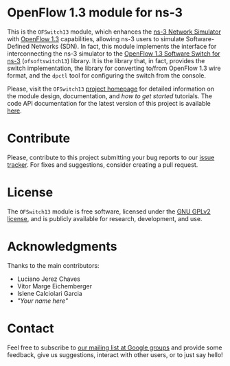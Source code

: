 # OpenFlow 1.3 module for ns-3 #
This is the `OFSwitch13` module, which enhances the [ns-3 Network Simulator][ns-3] with [OpenFlow 1.3][ofp13] capabilities, allowing ns-3 users to simulate Software-Defined Networks (SDN). 
In fact, this module implements the interface for interconnecting the ns-3 simulator to the [OpenFlow 1.3 Software Switch for ns-3][ofs13] (`ofsoftswitch13`) library. It is the library that, in fact, provides the switch implementation, the library for converting to/from OpenFlow 1.3 wire format, and the `dpctl` tool for configuring the switch from the console.

Please, visit the `OFSwitch13` [project homepage][project] for detailed information on the module design, documentation, and *how to get started* tutorials. The code API documentation for the latest version of this project is available [here][apidoc].

# Contribute #
Please, contribute to this project submitting your bug reports to our [issue tracker][issues]. For fixes and suggestions, consider creating a pull request.

# License #
The `OFSwitch13` module is free software, licensed under the [GNU GPLv2 license][gpl], and is publicly available for research, development, and use.

# Acknowledgments #
Thanks to the main contributors:

* Luciano Jerez Chaves
* Vítor Marge Eichemberger
* Islene Calciolari Garcia
* *"Your name here"*

# Contact #
Feel free to subscribe to [our mailing list at Google groups][group] and provide some feedback, give us suggestions, interact with other users, or to just say hello!

[ns-3]: https://www.nsnam.org
[ofp13]: https://www.opennetworking.org/sdn-resources/technical-library
[ofs13]: https://github.com/ljerezchaves/ofsoftswitch13
[project]: http://www.lrc.ic.unicamp.br/ofswitch13/
[apidoc]: http://www.lrc.ic.unicamp.br/ofswitch13/doc/html/index.html
[issues]: https://bitbucket.org/ljerezchaves/ofswitch13-module/issues?status=new&status=open
[gpl]: http://www.gnu.org/copyleft/gpl.html
[group]: https://groups.google.com/forum/#!forum/ofswitch13-users
